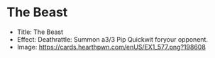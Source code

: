# The Beast
- Title:  The Beast
- Effect:  Deathrattle: Summon a3/3 Pip Quickwit foryour opponent.
- Image:  https://cards.hearthpwn.com/enUS/EX1_577.png?198608
